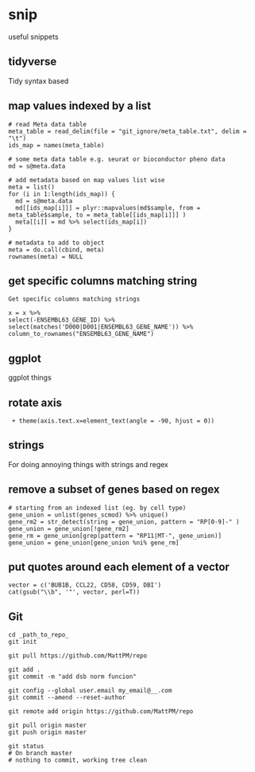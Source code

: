 # snip
useful snippets

## tidyverse 

Tidy syntax based 

## map values indexed by a list 
```{r}
# read Meta data table
meta_table = read_delim(file = "git_ignore/meta_table.txt", delim = "\t")
ids_map = names(meta_table)

# some meta data table e.g. seurat or bioconductor pheno data 
md = s@meta.data

# add metadata based on map values list wise 
meta = list()
for (i in 1:length(ids_map)) {
  md = s@meta.data
  md[[ids_map[i]]] = plyr::mapvalues(md$sample, from = meta_table$sample, to = meta_table[[ids_map[i]]] )
  meta[[i]] = md %>% select(ids_map[i])
} 

# metadata to add to object 
meta = do.call(cbind, meta) 
rownames(meta) = NULL
```

## get specific columns matching string 

```{r}
Get specific columns matching strings 

x = x %>%
select(-ENSEMBL63_GENE_ID) %>% 
select(matches('D000|D001|ENSEMBL63_GENE_NAME')) %>% 
column_to_rownames("ENSEMBL63_GENE_NAME") 

```

## ggplot 

ggplot things 

## rotate axis 
```{r}
 + theme(axis.text.x=element_text(angle = -90, hjust = 0))
```



## strings 

For doing annoying things with strings and regex 

## remove a subset of genes based on regex 
```{r}
# starting from an indexed list (eg. by cell type) 
gene_union = unlist(genes_scmod) %>% unique()
gene_rm2 = str_detect(string = gene_union, pattern = "RP[0-9]-" )
gene_union = gene_union[!gene_rm2]
gene_rm = gene_union[grep(pattern = "RP11|MT-", gene_union)]
gene_union = gene_union[gene_union %ni% gene_rm]
```

## put quotes around each element of a vector 
```{r}
vector = c('BUB1B, CCL22, CD58, CD59, DBI')
cat(gsub("\\b", '"', vector, perl=T)) 

```


## Git 

```
cd _path_to_repo_
git init 

git pull https://github.com/MattPM/repo

git add .
git commit -m "add dsb norm funcion"

git config --global user.email my_email@__.com
git commit --amend --reset-author

git remote add origin https://github.com/MattPM/repo

git pull origin master 
git push origin master 

git status 
# On branch master
# nothing to commit, working tree clean

```
